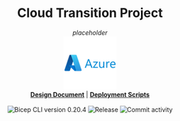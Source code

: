 <h1 align="center">Cloud Transition Project</h1>
<p align="center">
  <i>placeholder</i>
   <br/>
  <img width="120" src="https://github.com/techgrounds/techgrounds-kaman/blob/main/00_includes/azure-original-wordmark.svg" />
  <br/>
  <b><a href="https://github.com/techgrounds/techgrounds-kaman/blob/main/10_Project/v1.1/docs/design%20documentation.md">Design Document</a></b> | <b><a href="https://github.com/techgrounds/techgrounds-kaman/tree/main/10_Project/v1.0%20mvp/src">Deployment Scripts</a></b>
  <br/><br/>
  <a>
    <img src="https://img.shields.io/badge/Bicep_CLI-0.20.4-green
" alt="Bicep CLI version 0.20.4">
  </a>
   <a>
    <img src="https://img.shields.io/github/v/release/techgrounds/techgrounds-kaman
" alt="Release">
  </a>
  </a>
   <a>
    <img src="https://img.shields.io/github/commit-activity/w/techgrounds/techgrounds-kaman
" alt="Commit activity">
  </a>
</p>
